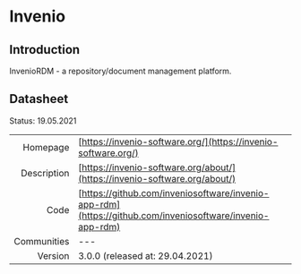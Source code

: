 # Invenio

## Introduction
InvenioRDM - a repository/document management platform.

## Datasheet

Status: 19.05.2021

|              |                                                                             |
| ------------:| :-------------------------------------------------------------------------- |
| Homepage     | [https://invenio-software.org/](https://invenio-software.org/)                          | 
| Description  | [https://invenio-software.org/about/](https://invenio-software.org/about/)  | 
| Code         | [https://github.com/inveniosoftware/invenio-app-rdm](https://github.com/inveniosoftware/invenio-app-rdm)                            | 
| Communities  | ---                                                                         |
| Version      | 3.0.0  (released at: 29.04.2021)                                            |

